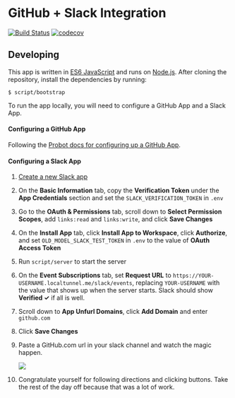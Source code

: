 # GitHub + Slack Integration
[![Build Status](https://travis-ci.org/github-slack/app.svg?branch=extract-unfurls)](https://travis-ci.org/github-slack/app) [![codecov](https://codecov.io/gh/github-slack/app/branch/master/graph/badge.svg)](https://codecov.io/gh/github-slack/app)

## Developing

This app is written in [ES6 JavaScript](https://nodejs.org/en/docs/es6/) and runs on [Node.js](https://nodejs.org/). After cloning the repository, install the dependencies by running:

```
$ script/bootstrap
```

To run the app locally, you will need to configure a GitHub App and a Slack App.

#### Configuring a GitHub App

Following the [Probot docs for configuring up a GitHub App](https://probot.github.io/docs/development/#configure-a-github-app).

#### Configuring a Slack App

1. [Create a new Slack app](https://api.slack.com/apps?new_app=1)

1. On the **Basic Information** tab, copy the **Verification Token** under the **App Credentials** section and set the `SLACK_VERIFICATION_TOKEN` in `.env`

1. Go to the **OAuth & Permissions** tab, scroll down to **Select Permission Scopes**, add `links:read` and `links:write`, and click **Save Changes**

1. On the **Install App** tab, click **Install App to Workspace**, click **Authorize**, and set `OLD_MODEL_SLACK_TEST_TOKEN` in `.env` to the value of **OAuth Access Token**

1. Run `script/server` to start the server
1. On the **Event Subscriptions** tab, set **Request URL** to `https://YOUR-USERNAME.localtunnel.me/slack/events`, replacing `YOUR-USERNAME` with the value that shows up when the server starts. Slack should show **Verified ✓** if all is well.

1. Scroll down to **App Unfurl Domains**, click **Add Domain** and enter `github.com`

1. Click **Save Changes**

1. Paste a GitHub.com url in your slack channel and watch the magic happen.

    ![](https://user-images.githubusercontent.com/173/30975353-b0deb366-a437-11e7-854b-227399e7c993.png)

1. Congratulate yourself for following directions and clicking buttons. Take the rest of the day off because that was a lot of work.
